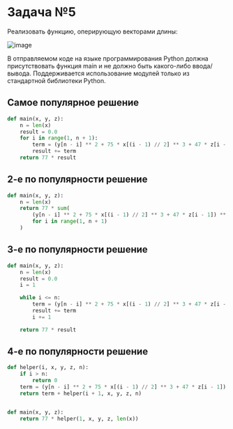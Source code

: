 #  Задача №5
Реализовать функцию, оперирующую векторами длины:

![image](https://github.com/user-attachments/assets/bce78a1e-0a03-40d2-8b7a-23a30f6a4f27)

В отправляемом коде на языке программирования Python должна присутствовать функция main и не должно быть какого-либо ввода/вывода. Поддерживается использование модулей только из стандартной библиотеки Python.

## Самое популярное решение

```python
def main(x, y, z):
    n = len(x)
    result = 0.0
    for i in range(1, n + 1):
        term = (y[n - i] ** 2 + 75 * x[(i - 1) // 2] ** 3 + 47 * z[i - 1]) ** 4
        result += term
    return 77 * result

```

## 2-е по популярности решение

```python
def main(x, y, z):
    n = len(x)
    return 77 * sum(
        (y[n - i] ** 2 + 75 * x[(i - 1) // 2] ** 3 + 47 * z[i - 1]) ** 4
        for i in range(1, n + 1)
    )

```
## 3-е по популярности решение

```python
def main(x, y, z):
    n = len(x)
    result = 0.0
    i = 1

    while i <= n:
        term = (y[n - i] ** 2 + 75 * x[(i - 1) // 2] ** 3 + 47 * z[i - 1]) ** 4
        result += term
        i += 1

    return 77 * result

```

## 4-е по популярности решение

```python
def helper(i, x, y, z, n):
    if i > n:
        return 0
    term = (y[n - i] ** 2 + 75 * x[(i - 1) // 2] ** 3 + 47 * z[i - 1]) ** 4
    return term + helper(i + 1, x, y, z, n)


def main(x, y, z):
    return 77 * helper(1, x, y, z, len(x))

```
